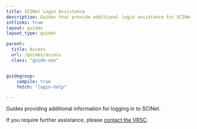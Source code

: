 ```yaml
---
title: SCINet Login Assistance
description: Guides that provide additional login assistance for SCINet users
intlinks: true
layout: guides
layout_type: guides

parent:
  title: Access
  url: /guides/access
  class: "guide-nav"


guidegroup:
    compile: true
    fetch: "login-help"

---
```


Guides providing additional information for logging in to SCINet.  

If you require further assistance, please [contact the VRSC](/support/contact).<!--excerpt-->